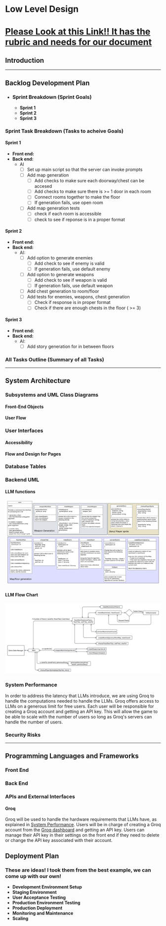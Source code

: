 # Low Level Design

# [Please Look at this Link!! It has the rubric and needs for our document](https://usu.instructure.com/courses/769837/assignments/4714896)

## Introduction

---

## Backlog Development Plan
- ### Sprint Breakdown (Sprint Goals)
  - **Sprint 1**
  - **Sprint 2**
  - **Sprint 3**

### Sprint Task Breakdown (Tasks to acheive Goals)
#### Sprint 1
- **Front end:**
- **Back end:**
  - AI
    - [ ] Set up main script so that the server can invoke prompts
    - [ ] Add map generation
      - [ ] Add checks to make sure each doorway/chest can be accesed
      - [ ] Add checks to make sure there is >= 1 door in each room
      - [ ] Connect rooms together to make the floor
      - [ ] If generation fails, use open room
    - [ ] Add map generation tests
      - [ ] check if each room is accessible
      - [ ] check to see if reponse is in a proper format
#### Sprint 2
- **Front end:**
- **Back end:**
  - AI:
    - [ ] Add option to generate enemies
      - [ ] Add check to see if enemy is valid
      - [ ] If generation fails, use default enemy
    - [ ] Add option to generate weapons
      - [ ] Add check to see if weapon is valid
      - [ ] If generation fails, use default weapon
    - [ ] Add chest generation to room/floor
    - [ ] Add tests for enemies, weapons, chest generation
      - [ ] Check if response is in proper format
      - [ ] Check if there are enough chests in the floor ( >= 3)
#### Sprint 3
- **Front end:**
- **Back end:**
  - AI:
    - [ ] Add story generation for in between floors

### All Tasks Outline (Summary of all Tasks)

---
## System Architecture
### Subsystems and UML Class Diagrams
#### Front-End Objects

#### User Flow


### User Interfaces
#### Accessibility
#### Flow and Design for Pages

### Database Tables

### Backend UML
#### LLM functions
![LLM UML](ai-uml.png)

#### LLM Flow Chart
![LLM flow chart](ai-flow-chart.png)

### System Performance
In order to address the latency that LLMs introduce, we are using Groq to handle the computations needed to handle the LLMs. Groq offers access to LLMs on a generous limit for free users. Each user will be responsible for creating a Groq account and getting an API key. This will allow the game to be able to scale with the number of users so long as Groq's servers can handle the number of users.

### Security Risks

---
## Programming Languages and Frameworks
### Front End
### Back End
### APIs and External Interfaces

#### **Groq**
Groq will be used to handle the hardware requirements that LLMs have, as explained in [System Performance](#system-performance). Users will be in charge of creating a Groq account from the [Groq dashboard](https://console.groq.com/login) and getting an API key. Users can manage their API key in their settings on the front end if they need to delete or change the API key associated with their account. 

## Deployment Plan
### These are ideas! I took them from the best example, we can come up with our own!
- **Development Environment Setup**
- **Staging Environment**
- **User Acceptance Testing**
- **Production Environment Testing**
- **Production Deployment**
- **Monitoring and Maintenance**
- **Scaling**